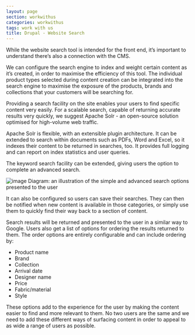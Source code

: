 ```yaml
---
layout: page
section: workwithus
categories: workwithus
tags: work with us
title: Drupal - Website Search
---
```


While the website search tool is intended for the front end, it’s important to understand there’s also a connection with the CMS.

We can configure the search engine to index and weight certain content as it’s created, in order to maximise the efficiency of this tool. The individual product types selected during content creation can be integrated into the search engine to maximise the exposure of the products, brands and collections that your customers will be searching for.

Providing a search facility on the site enables your users to find specific content very easily. For a scalable search, capable of returning accurate results very quickly, we suggest Apache Solr - an open-source solution optimised for high-volume web traffic.

Apache Solr is flexible, with an extensible plugin architecture. It can be extended to search within documents such as PDFs, Word and Excel, so it indexes their content to be returned in searches, too. It provides full logging and can report on index statistics and user queries.

The keyword search facility can be extended, giving users the option to complete an advanced search.

![image](http://way.wunder.co.uk/public/images/search-box.png) 
Diagram: an illustration of the simple and advanced  search options presented to the user

It can also be configured so users can save their searches. They can then be notified when new content is available in those categories, or simply use them to quickly find their way back to a section of content.

Search results will be returned and presented to the user in a similar way to Google. Users also get a list of options for ordering the results returned to them. The order options are entirely configurable and can include ordering by:

*	Product name
*	Brand
*	Collection
*	Arrival date
*	Designer name
*	Price
*	Fabric/material
*	Style

These options add to the experience for the user by making the content easier to find and more relevant to them. No two users are the same and we need to add these different ways of surfacing content in order to appeal to as wide a range of users as possible.
